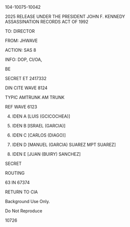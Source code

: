 104-10075-10042

2025 RELEASE UNDER THE PRESIDENT JOHN F. KENNEDY ASSASSINATION RECORDS ACT OF 1992

TO: DIRECTOR

FROM: JHWAVE

ACTION: SAS 8

INFO: DOP, CI/OA,

BE

SECRET ET 2417332

DIN CITE WAVE 8124

TYPIC AMTRUNK AM TRUNK

REF WAVE 6123

04. IDEN A [LUIS (GCICOCHEA)]

04. IDEN B [ISRAEL (GARCIA)]

04. IDEN C [CARLOS (DIAGO)]

04. IDEN D [MANUEL (GARCIA) SUAREZ MPT SUAREZ]

04. IDEN E [JUAN (BUIRY) SANCHEZ]

SECRET

ROUTING

63 IN 67374

RETURN TO CIA

Background Use Only.

Do Not Reproduce

10726
